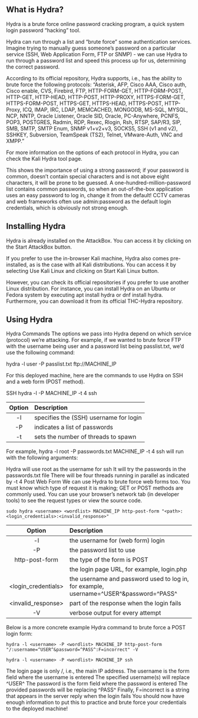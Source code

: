 ## What is Hydra?
Hydra is a brute force online password cracking program, a quick system login password “hacking” tool.

Hydra can run through a list and “brute force” some authentication services. Imagine trying to manually guess someone’s password on a particular service (SSH, Web Application Form, FTP or SNMP) - we can use Hydra to run through a password list and speed this process up for us, determining the correct password.

According to its official repository, Hydra supports, i.e., has the ability to brute force the following protocols: “Asterisk, AFP, Cisco AAA, Cisco auth, Cisco enable, CVS, Firebird, FTP, HTTP-FORM-GET, HTTP-FORM-POST, HTTP-GET, HTTP-HEAD, HTTP-POST, HTTP-PROXY, HTTPS-FORM-GET, HTTPS-FORM-POST, HTTPS-GET, HTTPS-HEAD, HTTPS-POST, HTTP-Proxy, ICQ, IMAP, IRC, LDAP, MEMCACHED, MONGODB, MS-SQL, MYSQL, NCP, NNTP, Oracle Listener, Oracle SID, Oracle, PC-Anywhere, PCNFS, POP3, POSTGRES, Radmin, RDP, Rexec, Rlogin, Rsh, RTSP, SAP/R3, SIP, SMB, SMTP, SMTP Enum, SNMP v1+v2+v3, SOCKS5, SSH (v1 and v2), SSHKEY, Subversion, TeamSpeak (TS2), Telnet, VMware-Auth, VNC and XMPP.”

For more information on the options of each protocol in Hydra, you can check the Kali Hydra tool page.

This shows the importance of using a strong password; if your password is common, doesn’t contain special characters and is not above eight characters, it will be prone to be guessed. A one-hundred-million-password list contains common passwords, so when an out-of-the-box application uses an easy password to log in, change it from the default! CCTV cameras and web frameworks often use admin:password as the default login credentials, which is obviously not strong enough.

## Installing Hydra
Hydra is already installed on the AttackBox. You can access it by clicking on the Start AttackBox button.

If you prefer to use the in-browser Kali machine, Hydra also comes pre-installed, as is the case with all Kali distributions. You can access it by selecting Use Kali Linux and clicking on Start Kali Linux button.

However, you can check its official repositories if you prefer to use another Linux distribution. For instance, you can install Hydra on an Ubuntu or Fedora system by executing apt install hydra or dnf install hydra. Furthermore, you can download it from its official THC-Hydra repository.

## Using Hydra

Hydra Commands
The options we pass into Hydra depend on which service (protocol) we’re attacking. For example, if we wanted to brute force FTP with the username being user and a password list being passlist.txt, we’d use the following command:

hydra -l user -P passlist.txt ftp://MACHINE_IP

For this deployed machine, here are the commands to use Hydra on SSH and a web form (POST method).

SSH
hydra -l <username> -P <full path to pass> MACHINE_IP -t 4 ssh

|Option |	Description|
|:-----:|:-------|
|-l	| specifies the (SSH) username for login |
|-P	| indicates a list of passwords |
|-t	| sets the number of threads to spawn |
For example, hydra -l root -P passwords.txt MACHINE_IP -t 4 ssh will run with the following arguments:

Hydra will use root as the username for ssh
It will try the passwords in the passwords.txt file
There will be four threads running in parallel as indicated by -t 4
Post Web Form
We can use Hydra to brute force web forms too. You must know which type of request it is making; GET or POST methods are commonly used. You can use your browser’s network tab (in developer tools) to see the request types or view the source code.

```sudo hydra <username> <wordlist> MACHINE_IP http-post-form "<path>:<login_credentials>:<invalid_response>"```

|Option |	Description|
|:-----:|:-------|
|-l |	the username for (web form) login |
|-P	| the password list to use |
|http-post-form |	the type of the form is POST |
|<path>	| the login page URL, for example, login.php |
|<login_credentials> |	the username and password used to log in, for example, username=^USER^&password=^PASS^ |
|<invalid_response> |	part of the response when the login fails |
|-V |	verbose output for every attempt |

Below is a more concrete example Hydra command to brute force a POST login form:

```hydra -l <username> -P <wordlist> MACHINE_IP http-post-form "/:username=^USER^&password=^PASS^:F=incorrect" -V```

```hydra -l <username> -P <wordlist> MACHINE_IP ssh```

The login page is only /, i.e., the main IP address.
The username is the form field where the username is entered
The specified username(s) will replace ^USER^
The password is the form field where the password is entered
The provided passwords will be replacing ^PASS^
Finally, F=incorrect is a string that appears in the server reply when the login fails
You should now have enough information to put this to practice and brute force your credentials to the deployed machine!

